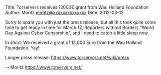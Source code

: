 Title:  Torservers receives 12000€ grant from Wau Holland Foundation
Author: Moritz <moritz@xxxxxxxxxxxxxx>
Date: 2012-03-12


Sorry to spam you with just the press release, but all this took quite
some time to get ready in time for March 12, Reporters without Borders
"World Day Against Cyber Censorship", and I need to catch a little sleep
now.

In short: We received a grant of 12,000 Euro from the Wau Holland
Foundation. Yay!

Longer press release: https://www.torservers.net/wiki/press

-- 
Moritz
https://www.torservers.net/
